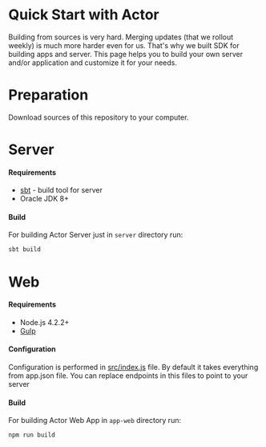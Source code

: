 # Quick Start with Actor

Building from sources is very hard. Merging updates (that we rollout weekly) is much more harder even for us. That's why we built SDK for building apps and server. This page helps you to build your own server and/or application and customize it for your needs.

# Preparation

Download sources of this repository to your computer.

# Server

#### Requirements
* [sbt](http://www.scala-sbt.org/) - build tool for server
* Oracle JDK 8+

#### Build

For building Actor Server just in ```server``` directory run:
```bash
sbt build
``` 

# Web

#### Requirements
* Node.js 4.2.2+
* [Gulp](http://gulpjs.com/)

#### Configuration
Configuration is performed in [src/index.js](../app-web/src/index.js) file. By default it takes everything from app.json file.
You can replace endpoints in this files to point to your server

#### Build

For building Actor Web App in ```app-web``` directory run:
```bash
npm run build
```
